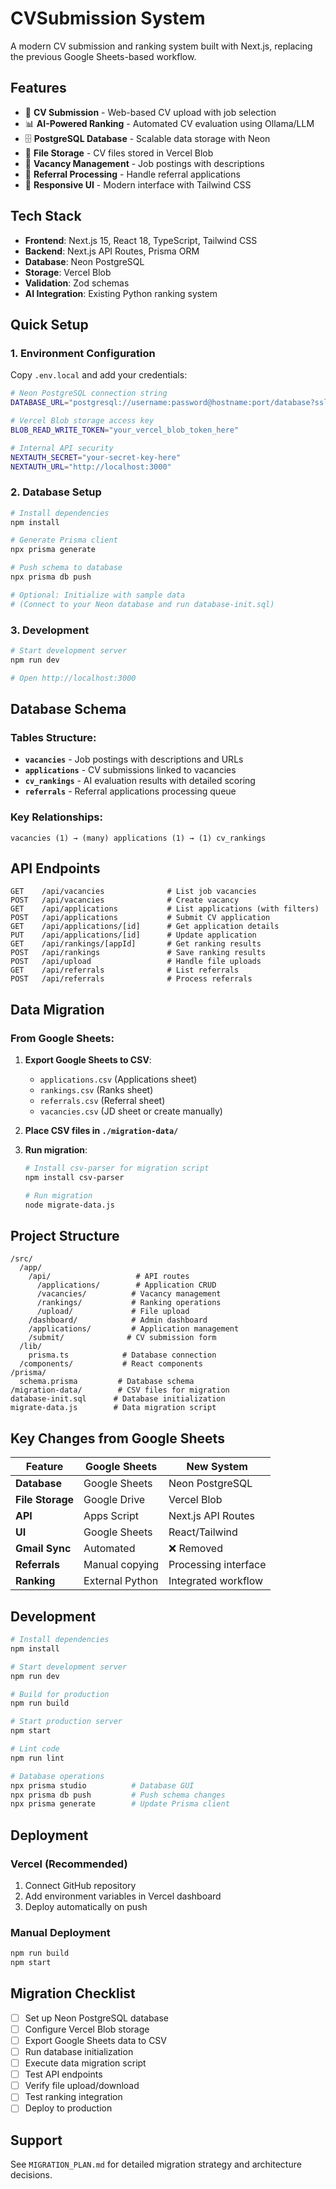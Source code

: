 # CVSubmission System

A modern CV submission and ranking system built with Next.js, replacing the previous Google Sheets-based workflow.

## Features

- 📝 **CV Submission** - Web-based CV upload with job selection
- 📊 **AI-Powered Ranking** - Automated CV evaluation using Ollama/LLM
- 🗄️ **PostgreSQL Database** - Scalable data storage with Neon
- 📁 **File Storage** - CV files stored in Vercel Blob
- 🎯 **Vacancy Management** - Job postings with descriptions
- 🔄 **Referral Processing** - Handle referral applications
- 📱 **Responsive UI** - Modern interface with Tailwind CSS

## Tech Stack

- **Frontend**: Next.js 15, React 18, TypeScript, Tailwind CSS
- **Backend**: Next.js API Routes, Prisma ORM
- **Database**: Neon PostgreSQL
- **Storage**: Vercel Blob
- **Validation**: Zod schemas
- **AI Integration**: Existing Python ranking system

## Quick Setup

### 1. Environment Configuration

Copy `.env.local` and add your credentials:

```bash
# Neon PostgreSQL connection string
DATABASE_URL="postgresql://username:password@hostname:port/database?sslmode=require"

# Vercel Blob storage access key  
BLOB_READ_WRITE_TOKEN="your_vercel_blob_token_here"

# Internal API security
NEXTAUTH_SECRET="your-secret-key-here"
NEXTAUTH_URL="http://localhost:3000"
```

### 2. Database Setup

```bash
# Install dependencies
npm install

# Generate Prisma client
npx prisma generate

# Push schema to database
npx prisma db push

# Optional: Initialize with sample data
# (Connect to your Neon database and run database-init.sql)
```

### 3. Development

```bash
# Start development server
npm run dev

# Open http://localhost:3000
```

## Database Schema

### Tables Structure:
- **`vacancies`** - Job postings with descriptions and URLs
- **`applications`** - CV submissions linked to vacancies  
- **`cv_rankings`** - AI evaluation results with detailed scoring
- **`referrals`** - Referral applications processing queue

### Key Relationships:
```
vacancies (1) → (many) applications (1) → (1) cv_rankings
```

## API Endpoints

```
GET    /api/vacancies              # List job vacancies
POST   /api/vacancies              # Create vacancy
GET    /api/applications           # List applications (with filters)
POST   /api/applications           # Submit CV application
GET    /api/applications/[id]      # Get application details
PUT    /api/applications/[id]      # Update application
GET    /api/rankings/[appId]       # Get ranking results
POST   /api/rankings               # Save ranking results
POST   /api/upload                 # Handle file uploads
GET    /api/referrals              # List referrals
POST   /api/referrals              # Process referrals
```

## Data Migration

### From Google Sheets:

1. **Export Google Sheets to CSV**:
   - `applications.csv` (Applications sheet)
   - `rankings.csv` (Ranks sheet)  
   - `referrals.csv` (Referral sheet)
   - `vacancies.csv` (JD sheet or create manually)

2. **Place CSV files in `./migration-data/`**

3. **Run migration**:
   ```bash
   # Install csv-parser for migration script
   npm install csv-parser
   
   # Run migration
   node migrate-data.js
   ```

## Project Structure

```
/src/
  /app/
    /api/                   # API routes
      /applications/        # Application CRUD
      /vacancies/          # Vacancy management  
      /rankings/           # Ranking operations
      /upload/             # File upload
    /dashboard/            # Admin dashboard
    /applications/         # Application management
    /submit/              # CV submission form
  /lib/
    prisma.ts            # Database connection
  /components/           # React components
/prisma/
  schema.prisma         # Database schema
/migration-data/        # CSV files for migration
database-init.sql      # Database initialization
migrate-data.js        # Data migration script
```

## Key Changes from Google Sheets

| Feature | Google Sheets | New System |
|---------|---------------|------------|
| **Database** | Google Sheets | Neon PostgreSQL |
| **File Storage** | Google Drive | Vercel Blob |
| **API** | Apps Script | Next.js API Routes |
| **UI** | Google Sheets | React/Tailwind |
| **Gmail Sync** | Automated | ❌ Removed |
| **Referrals** | Manual copying | Processing interface |
| **Ranking** | External Python | Integrated workflow |

## Development

```bash
# Install dependencies
npm install

# Start development server  
npm run dev

# Build for production
npm run build

# Start production server
npm start

# Lint code
npm run lint

# Database operations
npx prisma studio          # Database GUI
npx prisma db push         # Push schema changes
npx prisma generate        # Update Prisma client
```

## Deployment

### Vercel (Recommended)
1. Connect GitHub repository
2. Add environment variables in Vercel dashboard
3. Deploy automatically on push

### Manual Deployment
```bash
npm run build
npm start
```

## Migration Checklist

- [ ] Set up Neon PostgreSQL database
- [ ] Configure Vercel Blob storage  
- [ ] Export Google Sheets data to CSV
- [ ] Run database initialization
- [ ] Execute data migration script
- [ ] Test API endpoints
- [ ] Verify file upload/download
- [ ] Test ranking integration
- [ ] Deploy to production

## Support

See `MIGRATION_PLAN.md` for detailed migration strategy and architecture decisions.